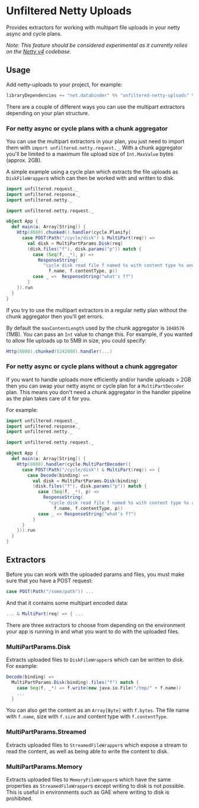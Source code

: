 # Unfiltered Netty Uploads

Provides extractors for working with multipart file uploads in your netty async and cycle plans.

*Note: This feature should be considered experimental as it currently relies on the [Netty v4](https://github.com/netty/netty) codebase.*

## Usage

Add netty-uploads to your project, for example:

```scala
libraryDependencies += "net.databinder" %% "unfiltered-netty-uploads" % "0.6.1-SNAPSHOT"
```

There are a couple of different ways you can use the multipart extractors depending on your plan structure.

### For netty async or cycle plans with a chunk aggregator

You can use the multipart extractors in your plan, you just need to import them with `import unfiltered.netty.request._`. With a chunk aggregator you'll be limited to a maximum file upload size of `Int.MaxValue` bytes (approx. 2GB).

A simple example using a cycle plan which extracts the file uploads as `DiskFileWrapper`s which can then be worked with and written to disk.

```scala
import unfiltered.request._
import unfiltered.response._
import unfiltered.netty._

import unfiltered.netty.request._

object App {
  def main(a: Array[String]) {
    Http(8080).chunked().handler(cycle.Planify{
      case POST(Path("/cycle/disk") & MultiPart(req)) =>
        val disk = MultiPartParams.Disk(req)
        (disk.files("f"), disk.params("p")) match {
          case (Seq(f, _*), p) =>
            ResponseString(
              "cycle disk read file f named %s with content type %s and param p %s" format(
                f.name, f.contentType, p))
          case _ =>  ResponseString("what's f?")
        }
    }).run
  }
}
```

If you try to use the multipart extractors in a regular netty plan without the chunk aggregator then you'll get errors.

By default the `maxContentLength` used by the chunk aggregator is `1048576` (1MB). You can pass an `Int` value to change this. For example, if you wanted to allow file uploads up to 5MB in size, you could specify:

```scala
Http(8080).chunked(5242880).handler(...)
```

### For netty async or cycle plans without a chunk aggregator

If you want to handle uploads more efficiently and/or handle uploads > 2GB then you can swap your netty async or cycle plan for a `MultiPartDecoder` plan. This means you don't need a chunk aggregator in the handler pipeline as the plan takes care of it for you.

For example:

```scala
import unfiltered.request._
import unfiltered.response._
import unfiltered.netty._

import unfiltered.netty.request._

object App {
  def main(a: Array[String]) {
    Http(8080).handler(cycle.MultiPartDecoder({
      case POST(Path("/cycle/disk") & MultiPart(req)) => {
        case Decode(binding) =>
          val disk = MultiPartParams.Disk(binding)
          (disk.files("f"), disk.params("p")) match {
            case (Seq(f, _*), p) =>
              ResponseString(
                "cycle disk read file f named %s with content type %s and param p %s" format(
                  f.name, f.contentType, p))
            case _ => ResponseString("what's f?")
          }
      }
    })).run
  }
}
```

## Extractors

Before you can work with the uploaded params and files, you must make sure that you have a POST request:

```scala
case POST(Path("/some/path")) ...
```

And that it contains some multipart encoded data:

```scala
... & MultiPart(req) => { ...
```

There are three extractors to choose from depending on the environment your app is running in and what you want to do with the uploaded files.

### MultiPartParams.Disk

Extracts uploaded files to `DiskFileWrapper`s which can be written to disk. For example:

```scala
Decode(binding) =>
  MultiPartParams.Disk(binding).files("f") match {
    case Seq(f, _*) => f.write(new java.io.File("/tmp/" + f.name))
    ... 
  }
```

You can also get the content as an `Array[Byte]` with `f.bytes`. The file name with `f.name`, size with `f.size` and content type with `f.contentType`.

### MultiPartParams.Streamed

Extracts uploaded files to `StreamedFileWrapper`s which expose a stream to read the content, as well as being able to write the content to disk.

### MultiPartParams.Memory

Extracts uploaded files to `MemoryFileWrapper`s which have the same properties as `StreamedFileWrapper`s except writing to disk is not possible. This is useful in environments such as GAE where writing to disk is prohibited.